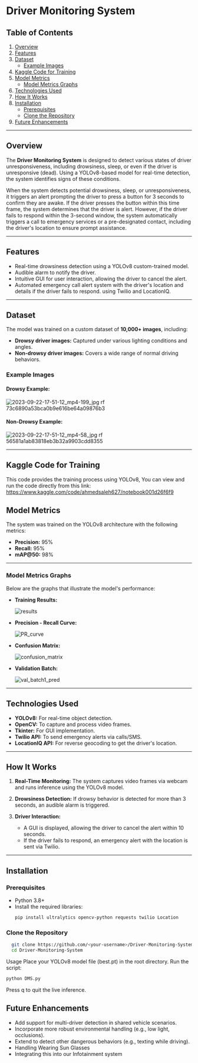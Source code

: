 # Driver Monitoring System

## Table of Contents
1. [Overview](#overview)
2. [Features](#features)
3. [Dataset](#dataset)
   - [Example Images](#example-images)
5. [Kaggle Code for Training](#kaggle-code-for-training)
4. [Model Metrics](#model-metrics)
   - [Model Metrics Graphs](#model-metrics-graphs)
6. [Technologies Used](#technologies-used)
7. [How It Works](#how-it-works)
8. [Installation](#installation)
   - [Prerequisites](#prerequisites)
   - [Clone the Repository](#clone-the-repository)
9. [Future Enhancements](#future-enhancements)

---

## Overview
The **Driver Monitoring System** is designed to detect various states of driver unresponsiveness, including drowsiness, sleep, or even if the driver is unresponsive (dead). Using a YOLOv8-based model for real-time detection, the system identifies signs of these conditions.

When the system detects potential drowsiness, sleep, or unresponsiveness, it triggers an alert prompting the driver to press a button for 3 seconds to confirm they are awake. If the driver presses the button within this time frame, the system determines that the driver is alert. However, if the driver fails to respond within the 3-second window, the system automatically triggers a call to emergency services or a pre-designated contact, including the driver's location to ensure prompt assistance.

---

## Features
- Real-time drowsiness detection using a YOLOv8 custom-trained model.
- Audible alarm to notify the driver.
- Intuitive GUI for user interaction, allowing the driver to cancel the alert.
- Automated emergency call alert system with the driver's location and details if the driver fails to respond. using Twilio and LocationIQ.
---

## Dataset
The model was trained on a custom dataset of **10,000+ images**, including:
- **Drowsy driver images:** Captured under various lighting conditions and angles.
- **Non-drowsy driver images:** Covers a wide range of normal driving behaviors.

### Example Images
#### Drowsy Example:
![2023-09-22-17-51-12_mp4-199_jpg rf 73c6890a53bca0b9e616be64a09876b3](https://github.com/user-attachments/assets/b8e713a2-b44b-44c3-a638-512d5bbff01b)


#### Non-Drowsy Example:
![2023-09-22-17-51-12_mp4-58_jpg rf 56581a1ab83818eb3b32a9903cdd8355](https://github.com/user-attachments/assets/8f8b403b-dd26-401b-909b-f6584b41393e)


---
## Kaggle Code for Training
This code provides the training process using YOLOv8, You can view and run the code directly from this link:
https://www.kaggle.com/code/ahmedsaleh627/notebook001d26f6f9

## Model Metrics
The system was trained on the YOLOv8 architecture with the following metrics:
- **Precision:** 95%
- **Recall:** 95%
- **mAP@50:** 98%
---
### Model Metrics Graphs
Below are the graphs that illustrate the model's performance:

- **Training Results:**

  ![results](https://github.com/user-attachments/assets/aae37825-d29e-4435-ac32-24c691b123c0)

- **Precision - Recall Curve:**

  ![PR_curve](https://github.com/user-attachments/assets/63d96fca-fd03-4f2a-87a2-6f69a0d4814b)

- **Confusion Matrix:**

  ![confusion_matrix](https://github.com/user-attachments/assets/61fed1df-eb01-4b68-8d26-99fbb32616cb)

- **Validation Batch:**

  ![val_batch1_pred](https://github.com/user-attachments/assets/76e692bb-7c89-463d-a986-553584edc050)



---
## Technologies Used
- **YOLOv8:** For real-time object detection.
- **OpenCV:** To capture and process video frames.
- **Tkinter:** For GUI implementation.
- **Twilio API:** To send emergency alerts via calls/SMS.
- **LocationIQ API:** For reverse geocoding to get the driver's location.

---

## How It Works
1. **Real-Time Monitoring:** 
   The system captures video frames via webcam and runs inference using the YOLOv8 model.

2. **Drowsiness Detection:** 
   If drowsy behavior is detected for more than 3 seconds, an audible alarm is triggered.

3. **Driver Interaction:**
   - A GUI is displayed, allowing the driver to cancel the alert within 10 seconds.
   - If the driver fails to respond, an emergency alert with the location is sent via Twilio.

---

## Installation

### Prerequisites
- Python 3.8+
- Install the required libraries:
  ```bash
  pip install ultralytics opencv-python requests twilio Location
  ```
### Clone the Repository
```bash
  git clone https://github.com/<your-username>/Driver-Monitoring-System.git
  cd Driver-Monitoring-System  
```
Usage
Place your YOLOv8 model file (best.pt) in the root directory.
Run the script:
```bash
python DMS.py
```
Press q to quit the live inference.

## Future Enhancements
- Add support for multi-driver detection in shared vehicle scenarios.  
- Incorporate more robust environmental handling (e.g., low light, occlusions).  
- Extend to detect other dangerous behaviors (e.g., texting while driving).
- Handling Wearing Sun Glasses
- Integrating this into our Infotainment system
